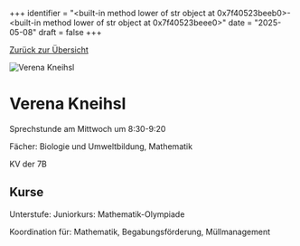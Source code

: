 
+++
identifier = "<built-in method lower of str object at 0x7f40523beeb0>-<built-in method lower of str object at 0x7f40523beee0>"
date = "2025-05-08"
draft = false
+++

 [Zurück zur Übersicht](/schule/personen/)

<div class="row">
<div class="column">
<img src="/images/personal/Kneihsl.jpg" alt="Verena Kneihsl"> 
</div>
<div class="column">

# Verena Kneihsl

Sprechstunde am Mittwoch um 8:30-9:20

Fächer: Biologie und Umweltbildung,  Mathematik

KV der 7B



## Kurse

Unterstufe: Juniorkurs: Mathematik-Olympiade



Koordination für: Mathematik, Begabungsförderung, Müllmanagement

</div>
</div> 

